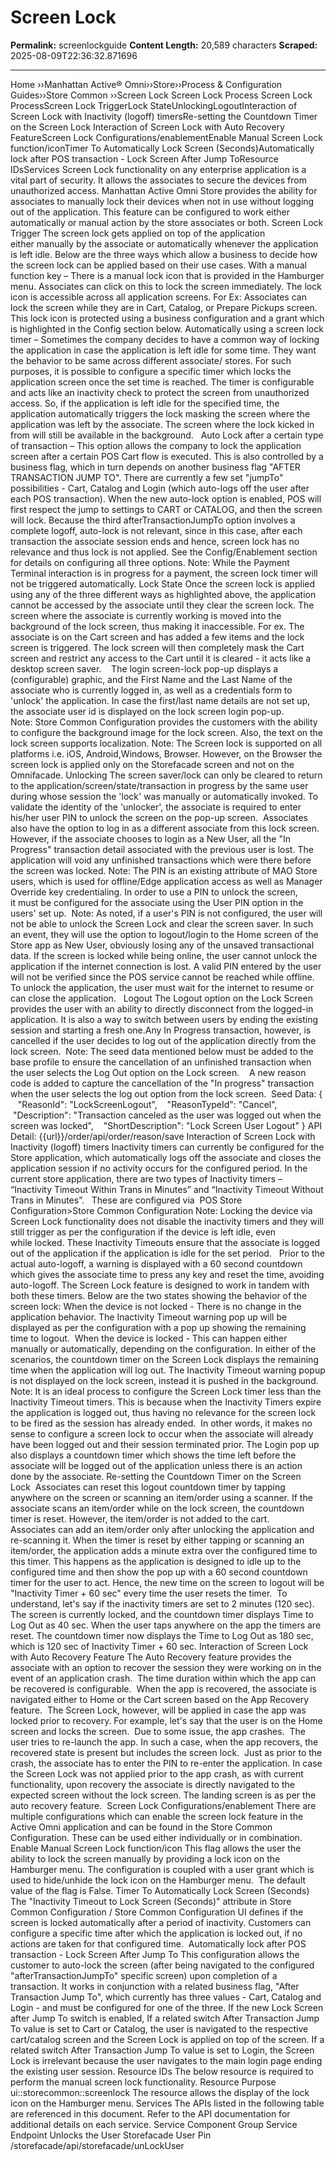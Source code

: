 # Screen Lock

**Permalink:** screenlockguide
**Content Length:** 20,589 characters
**Scraped:** 2025-08-09T22:36:32.871696

---

Home &rsaquo;&rsaquo;Manhattan Active® Omni&rsaquo;&rsaquo;Store&rsaquo;&rsaquo;Process & Configuration Guides&rsaquo;&rsaquo;Store Common ››Screen Lock Screen Lock Process Screen Lock ProcessScreen Lock TriggerLock StateUnlockingLogoutInteraction of Screen Lock with Inactivity (logoff) timersRe-setting the Countdown Timer on the Screen Lock&nbsp;Interaction of Screen Lock with Auto Recovery FeatureScreen Lock Configurations/enablementEnable Manual Screen Lock function/iconTimer To Automatically Lock Screen (Seconds)Automatically lock after POS transaction - Lock Screen After Jump ToResource IDsServices Screen Lock functionality on any enterprise application is a vital part of security. It allows the associates&nbsp;to secure the devices from unauthorized access. Manhattan Active Omni Store provides the ability for associates to manually lock their devices when not in use without logging out of the application. This feature can be configured to work either automatically or&nbsp;manual action by the store associates or both. Screen Lock Trigger The screen lock gets applied on top of the application either&nbsp;manually by the associate or automatically whenever the application is left idle. Below are the three ways which allow a business to decide how the screen lock can be applied based on their use cases. With a manual function key &ndash; There is a manual lock icon that is provided in the Hamburger menu. Associates can click on this to lock the screen immediately. The lock icon is accessible across all application screens.&nbsp;For Ex: Associates&nbsp;can lock the screen while they are in Cart, Catalog, or Prepare Pickups&nbsp;screen. This lock icon is protected using a business configuration and a grant which is highlighted in the Config section below. Automatically using a screen lock timer &ndash; Sometimes the company decides to have a common way of locking the application in case the application is left idle for some time. They want the behavior to be same across different associate/ stores. For such purposes, it is possible to configure a specific timer which locks the application screen once the set time is reached. The timer is configurable and acts like an inactivity check to protect the screen from unauthorized access. So, if the application is left idle for the specified time, the application automatically triggers the lock masking the screen where the application was left by the associate. The screen where the lock kicked in from will still be available in the background. &nbsp; Auto Lock after a certain type of transaction &ndash; This option allows the company to lock the application screen after a certain POS Cart flow is executed. This is also controlled by a business flag, which in turn depends on another business flag &quot;AFTER TRANSACTION JUMP TO&quot;. There are currently a few set &quot;jumpTo&quot; possibilities&nbsp;-&nbsp;Cart, Catalog and Login (which auto-logs off the user after each POS transaction). When the new auto-lock option is enabled, POS will first respect the jump to settings to CART or CATALOG, and then&nbsp;the screen will lock. Because the third afterTransactionJumpTo option involves a complete logoff, auto-lock is not relevant, since in this case, after each transaction&nbsp;the associate&nbsp;session ends and hence, screen lock has no relevance and thus lock is not applied. See the&nbsp;Config/Enablement section for details on configuring all three options. Note:&nbsp;While the Payment Terminal interaction is in progress for a payment, the screen lock timer will not be triggered automatically. Lock State Once the screen lock is applied using any of the three different ways as highlighted above, the application cannot be accessed by the associate until they clear the screen lock. The screen where the associate&nbsp;is currently working is moved into the background of the lock screen, thus making it inaccessible. For ex. The associate is on the Cart screen and has added a few items and the lock screen is triggered. The lock screen will then completely mask the Cart screen and restrict any access to the Cart until it is cleared - it acts like&nbsp;a desktop screen saver.&nbsp;&nbsp;&nbsp; The login screen-lock pop-up displays a (configurable) graphic, and the First Name and the Last Name of the associate who is currently logged in, as well as a credentials form to &#39;unlock&#39; the application. In case the first/last name details are not set up, the associate user id is displayed on the lock screen login pop-up. Note:&nbsp;Store Common Configuration provides the customers with the ability to configure the background image for the lock screen. Also, the text on the lock screen supports localization. Note: The Screen lock is supported on all platforms i.e. iOS, Android,Windows, Browser. However, on the Browser the screen lock is applied only on the Storefacade screen&nbsp;and not on the Omnifacade. Unlocking The screen saver/lock can only be cleared to return to the application/screen/state/transaction in progress by the same user during whose session the &#39;lock&#39; was manually or automatically invoked. To validate the identity of the &#39;unlocker&#39;, the associate is required&nbsp;to enter his/her user PIN&nbsp;to unlock the screen on the pop-up screen.&nbsp; Associates also have the option to log in as a different associate from this lock screen. However, if the associate chooses to login as a New User, all the &quot;In Progress&quot; transaction detail associated with the previous user is lost. The application will void any unfinished transactions which were there before the screen was locked. Note:&nbsp;The PIN is an existing attribute of MAO Store users, which is used for offline/Edge application access as well as Manager Override key credentialing.&nbsp;In order to use a PIN to unlock the screen, it&nbsp;must be configured for the associate&nbsp;using the User PIN&nbsp;option in the users&#39; set up.&nbsp; Note: As noted, if a user&#39;s&nbsp;PIN is not configured, the user will not be able to unlock the Screen Lock and clear the screen saver.&nbsp;In such an&nbsp;event, they will use the option to logout/login to the Home screen of the Store app as New User, obviously losing any of the unsaved transactional data.&nbsp;If the screen is locked while being online, the user cannot unlock the application if the internet connection is lost. A valid PIN entered by the user will not be verified&nbsp;since the POS service cannot be reached while offline. To unlock the application, the user must wait for the internet to resume or can close the application.&nbsp;&nbsp; Logout The Logout option on the Lock Screen provides the user with an ability&nbsp;to directly disconnect from the logged-in application. It is also a way to switch between users by ending the existing session and starting a fresh one.Any In Progress transaction, however, is cancelled if the user decides to log out of the application directly from the lock screen.&nbsp; Note:&nbsp;The seed data mentioned below must be added to the base profile to ensure the cancellation of an unfinished transaction when the user selects the Log Out option on the Lock screen.&nbsp; &nbsp; A new reason code is added to capture the cancellation of the &quot;In progress&quot; transaction when the user selects the log&nbsp;out option from the lock screen.&nbsp; Seed Data: { &nbsp; &nbsp;&quot;ReasonId&quot;: &quot;LockScreenLogout&quot;, &nbsp; &nbsp;&quot;ReasonTypeId&quot;: &quot;Cancel&quot;, &nbsp; &nbsp;&quot;Description&quot;: &quot;Transaction canceled as the user was logged out when the screen was locked&quot;, &nbsp; &nbsp;&quot;ShortDescription&quot;: &quot;Lock Screen User Logout&quot; } API Detail:&nbsp;{{url}}/order/api/order/reason/save Interaction of Screen Lock with Inactivity (logoff) timers Inactivity timers can currently be configured for the Store application, which automatically logs off the associate and closes the application session if no activity occurs for the configured period.&nbsp;In the current store application, there are two types of Inactivity timers &ndash; &ldquo;Inactivity Timeout Within Trans in Minutes&rdquo; and &ldquo;Inactivity Timeout Without Trans in Minutes&rdquo;.&nbsp; &nbsp;These are configured via&nbsp; POS&nbsp;Store Configuration&gt;Store Common Configuration Note: Locking the device via Screen Lock functionality does not disable the inactivity timers and they will still trigger as per the configuration if the device is left idle, even while&nbsp;locked. These Inactivity Timeouts ensure that the associate is logged out of the application if the application is idle for the set period.&nbsp; &nbsp;Prior to the actual auto-logoff, a warning is displayed with a 60 second countdown which gives the associate time to press any key and reset the time, avoiding auto-logoff. The Screen Lock feature is designed to work in tandem with both these timers. Below are the two states showing the behavior of the screen lock: When the device is not locked - There is no change in the application behavior. The Inactivity Timeout warning pop up will be displayed as per the configuration with a pop up showing the remaining time to logout.&nbsp; When the device is&nbsp;locked -&nbsp;This can happen either manually or automatically, depending on the configuration. In either of the scenarios, the countdown timer on the Screen Lock displays the remaining time when the application will log out. The Inactivity Timeout warning popup is not displayed on the lock screen, instead it is pushed in the background. Note: It is an ideal process to configure the Screen Lock timer less than the Inactivity Timeout timers. This is because when the Inactivity Timers expire the application is logged out, thus having no relevance for the screen lock to be fired as the session has already ended.&nbsp; In other words, it makes no sense to configure a screen lock to occur when the associate will already have been logged out and their session terminated prior. The Login pop up also displays a countdown timer which shows the time left before the associate will be logged out of the application unless there is an action done by the associate. Re-setting the Countdown Timer on the Screen Lock&nbsp; Associates can reset this logout countdown timer by tapping anywhere on the screen or scanning an item/order using a scanner. If the associate scans an item/order while on the lock screen, the countdown timer is reset. However, the item/order is not added to the cart. Associates&nbsp;can add an item/order only after unlocking the application and re-scanning it. When the timer is reset by either tapping or scanning an item/order, the application adds a minute extra over the configured time to this timer. This happens as the application is designed to idle up to the configured time and then show the pop up with a 60 second countdown timer for the user to act. Hence, the new time on the screen to logout will be &quot;Inactivity Timer + 60 sec&quot; every time the user resets the timer.&nbsp; To understand, let&#39;s say if the inactivity timers are set to 2 minutes (120 sec). The screen is currently locked, and the countdown timer displays Time to Log Out as 40 sec. When the user taps anywhere on the app the timers are reset. The countdown timer now displays the Time&nbsp;to Log Out as 180&nbsp;sec, which is 120 sec of Inactivity Timer + 60 sec. Interaction of Screen Lock with Auto Recovery Feature The Auto Recovery feature provides the associate with an option to recover the session they were working on in the event of an application crash.&nbsp; The time duration within which the app can be recovered is configurable.&nbsp; When the app is recovered, the associate is navigated either to&nbsp;Home or the Cart screen based on the App Recovery feature.&nbsp; The Screen Lock, however,&nbsp;will be applied in case the app was locked prior to recovery. For example, let&#39;s say that the user is on the Home screen and locks&nbsp;the screen.&nbsp; Due to some issue, the app crashes.&nbsp; The user tries to re-launch the app. In such a case, when the app recovers, the recovered state is present but includes the screen lock.&nbsp; Just as prior to the crash, the associate has to enter the PIN to re-enter the application. In case the Screen Lock was not applied prior to the app crash, as with current functionality, upon recovery the associate is&nbsp;directly navigated to the expected screen without the lock screen. The landing screen is as per the auto recovery feature.&nbsp; Screen Lock Configurations/enablement There are multiple configurations which can&nbsp;enable the screen lock feature in the Active Omni application&nbsp;and can be found in the Store Common Configuration. These&nbsp;can be used either individually or in combination.&nbsp; Enable Manual Screen Lock function/icon This flag allows the user the ability to lock the screen manually by providing a lock icon on the Hamburger menu. The configuration is coupled with a user grant&nbsp;which is used to hide/unhide the lock icon on the Hamburger menu.&nbsp; The default value of the flag&nbsp;is False. Timer To Automatically Lock Screen (Seconds) The &quot;Inactivity Timeout to Lock Screen (Seconds)&quot; attribute in Store Common Configuration / Store Common Configuration&nbsp;UI defines if the screen is locked automatically after a period of inactivity. Customers can configure a specific time after which the application is locked out, if no actions are taken for that configured time.&nbsp; Automatically lock after POS transaction - Lock Screen After Jump To This configuration allows the customer to auto-lock the screen (after being navigated to the configured &quot;afterTransactionJumpTo&quot; specific screen) upon completion of a transaction. It works in conjunction with a related business flag, &quot;After Transaction Jump To&quot;, which&nbsp;currently has three values - Cart, Catalog and Login - and must be configured for one of the three. If the new Lock Screen after Jump To switch is enabled, If a related switch After Transaction Jump To&nbsp;value is set to Cart or Catalog, the user is navigated&nbsp;to the respective cart/catalog screen and the Screen Lock is applied on top of the screen. If a related switch After Transaction Jump To&nbsp;value is set to Login, the Screen Lock is irrelevant&nbsp;because the user navigates to the main login page ending the existing user session. Resource IDs The below resource is required to perform the manual screen lock functionality. Resource Purpose ui::storecommon::screenlock The resource allows the display of the lock icon on the Hamburger menu. Services The&nbsp;APIs listed in the following table are referenced in this document. Refer to the API documentation for additional details on&nbsp;each service. Service Component Group Service Endpoint Unlocks the User Storefacade User Pin /storefacade/api/storefacade/unLockUser &nbsp;